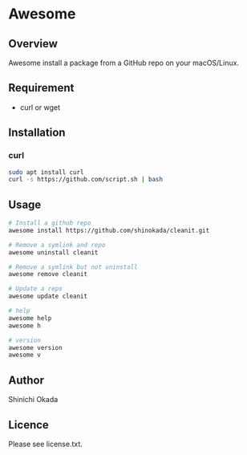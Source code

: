 # Awesome

## Overview

Awesome install a package from a GitHub repo on your macOS/Linux.

## Requirement

- curl or wget

## Installation

### curl

```sh
sudo apt install curl
curl -s https://github.com/script.sh | bash
```

## Usage

```sh
# Install a github repo
awesome install https://github.com/shinokada/cleanit.git

# Remove a symlink and repo
awesome uninstall cleanit

# Remove a symlink but not uninstall
awesome remove cleanit

# Update a repo
awesome update cleanit

# help
awesome help
awesome h

# version
awesome version
awesome v
```

## Author

Shinichi Okada

## Licence

Please see license.txt.
